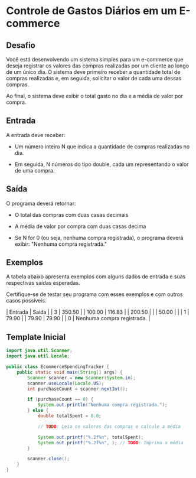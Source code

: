 # Controle de Gastos Diários em um E-commerce

## Desafio

Você está desenvolvendo um sistema simples para um e-commerce que deseja registrar os valores das compras realizadas por um cliente ao longo de um único dia. O sistema deve primeiro receber a quantidade total de compras realizadas e, em seguida, solicitar o valor de cada uma dessas compras. 

Ao final, o sistema deve exibir o total gasto no dia e a média de valor por compra.

## Entrada

A entrada deve receber:

* Um número inteiro N que indica a quantidade de compras realizadas no dia.

* Em seguida, N números do tipo double, cada um representando o valor de uma compra.

## Saída

O programa deverá retornar:

* O total das compras com duas casas decimais

* A média de valor por compra com duas casas decima

* Se N for 0 (ou seja, nenhuma compra registrada), o programa deverá exibir: "Nenhuma compra registrada."

## Exemplos

A tabela abaixo apresenta exemplos com alguns dados de entrada e suas respectivas saídas esperadas. 

Certifique-se de testar seu programa com esses exemplos e com outros casos possíveis.

|   Entrada   | 	Saída                  |
| 3           |     350.50                 |
| 100.00      |     116.83                 |
| 200.50      |                            |
| 50.00	      |                            |
| 1           |     79.90                  |
| 79.90       |     79.90                  |
| 0	          | Nenhuma compra registrada. |

## Template Inicial

```java
import java.util.Scanner;
import java.util.Locale;

public class EcommerceSpendingTracker {
    public static void main(String[] args) {
        Scanner scanner = new Scanner(System.in);
        scanner.useLocale(Locale.US);
        int purchaseCount = scanner.nextInt();

        if (purchaseCount == 0) {
            System.out.println("Nenhuma compra registrada.");
        } else {
            double totalSpent = 0.0;

            // TODO: Leia os valores das compras e calcule a média

            System.out.printf("%.2f%n", totalSpent);
            System.out.printf("%.2f%n", ); // TODO: Imprima a média
        }

        scanner.close();
    }
}
```
